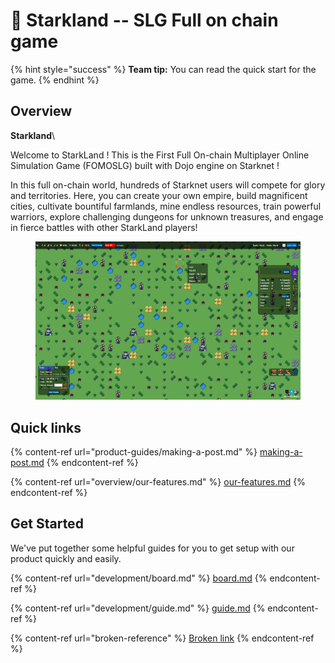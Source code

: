 # 👋 Starkland -- SLG Full on chain game

{% hint style="success" %}
**Team tip:** You can read the quick start for the game.
{% endhint %}

## Overview

**Starkland**\


Welcome to StarkLand ! This is the First Full On-chain Multiplayer Online Simulation Game (FOMOSLG) built with Dojo engine on Starknet !

In this full on-chain world, hundreds of Starknet users will compete for glory and territories. Here, you can create your own empire, build magnificent cities, cultivate bountiful farmlands, mine endless resources, train powerful warriors, explore challenging dungeons for unknown treasures, and engage in fierce battles with other StarkLand players!

<figure><img src=".gitbook/assets/image (2).png" alt=""><figcaption></figcaption></figure>



## Quick links



{% content-ref url="product-guides/making-a-post.md" %}
[making-a-post.md](product-guides/making-a-post.md)
{% endcontent-ref %}

{% content-ref url="overview/our-features.md" %}
[our-features.md](overview/our-features.md)
{% endcontent-ref %}

## Get Started

We've put together some helpful guides for you to get setup with our product quickly and easily.

{% content-ref url="development/board.md" %}
[board.md](development/board.md)
{% endcontent-ref %}

{% content-ref url="development/guide.md" %}
[guide.md](development/guide.md)
{% endcontent-ref %}

{% content-ref url="broken-reference" %}
[Broken link](broken-reference)
{% endcontent-ref %}

